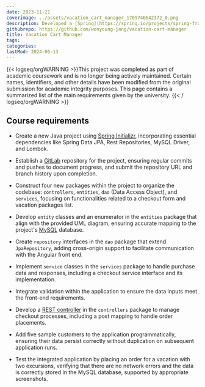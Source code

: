 ```yaml
---
date: 2023-11-21
coverimage: ../assets/vacation_cart_manager_1709746642372_0.png
description: Developed a [Spring](https://spring.io/projects/spring-framework) Java backend for a travel agency's web app, interfacing with an existing [Angular](https://angular.io/)  front end, updating legacy systems
githubrepo: https://github.com/wonyoung-jang/vacation-cart-manager
title: Vacation Cart Manager
tags:
categories:
lastMod: 2024-06-13
---
```

{{< logseq/orgWARNING >}}This project was completed as part of academic coursework and is no longer being actively maintained. Certain names, identifiers, and other details have been modified from the original submission for academic integrity purposes. This page contains a summarized list of the main requirements given by the university.
{{< / logseq/orgWARNING >}}

## Course requirements

  + Create a new Java project using [Spring Initializr](https://start.spring.io/), incorporating essential dependencies like Spring Data JPA, Rest Repositories, MySQL Driver, and Lombok.

  + Establish a [GitLab](https://gitlab.com/) repository for the project, ensuring regular commits and pushes to document progress, and submit the repository URL and branch history upon completion.

  + Construct four new packages within the project to organize the codebase: `controllers`, `entities`, `dao` (Data Access Object), and `services`, focusing on functionalities related to a checkout form and vacation packages list.

  + Develop `entity` classes and an enumerator in the `entities` package that align with the provided UML diagram, ensuring accurate mapping to the project's [MySQL](https://www.mysql.com/) database.

  + Create `repository` interfaces in the `dao` package that extend `JpaRepository`, adding cross-origin support to facilitate communication with the Angular front end.

  + Implement `service` classes in the `services` package to handle purchase data and responses, including a checkout service interface and its implementation.

  + Integrate validation within the application to ensure the data inputs meet the front-end requirements.

  + Develop a [REST controller](https://github.com/spring-guides/tut-rest) in the `controllers` package to manage checkout processes, including a post mapping to handle order placements.

  + Add five sample customers to the application programmatically, ensuring their data persist correctly without duplication on subsequent application runs.

  + Test the integrated application by placing an order for a vacation with two excursions, verifying that there are no network errors and the data is correctly stored in the MySQL database, supported by appropriate screenshots.
